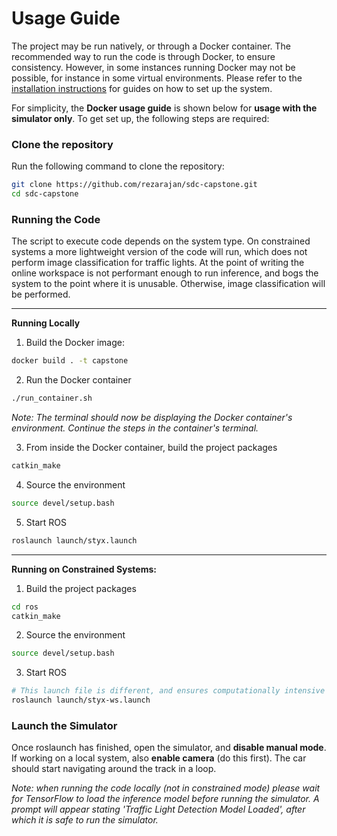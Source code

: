# Usage Guide

The project may be run natively, or through a Docker container. The recommended way to run the code is through Docker, to ensure consistency. However, in some instances running Docker may not be possible, for instance in some virtual environments. Please refer to the [installation instructions](./Installation.md) for guides on how to set up the system.

For simplicity, the **Docker usage guide** is shown below for **usage with the simulator only**. To get set up, the following steps are required:

### Clone the repository

Run the following command to clone the repository:
```sh 
git clone https://github.com/rezarajan/sdc-capstone.git
cd sdc-capstone
```
### Running the Code

The script to execute code depends on the system type. On constrained systems a more lightweight version of the code will run, which does not perform image classification for traffic lights. At the point of writing the online workspace is not performant enough to run inference, and bogs the system to the point where it is unusable. Otherwise, image classification will be performed.

---

**Running Locally**

1. Build the Docker image:
```sh
docker build . -t capstone
```
2. Run the Docker container
```sh
./run_container.sh
```
*Note: The terminal should now be displaying the Docker container's environment. Continue the steps in the container's terminal.*

3. From inside the Docker container, build the project packages
```sh
catkin_make
```
4. Source the environment
```sh
source devel/setup.bash
```
5. Start ROS
```sh
roslaunch launch/styx.launch
```

---

**Running on Constrained Systems:**

1. Build the project packages
```sh
cd ros
catkin_make
```
2. Source the environment
```sh
source devel/setup.bash
```
3. Start ROS
```sh
# This launch file is different, and ensures computationally intensive tasks are suppressed
roslaunch launch/styx-ws.launch
```

### Launch the Simulator
Once roslaunch has finished, open the simulator, and **disable manual mode**. If working on a local system, also **enable camera** (do this first). The car should start navigating around the track in a loop. 

*Note: when running the code locally (not in constrained mode) please wait for TensorFlow to load the inference model before running the simulator. A prompt will appear stating 'Traffic Light Detection Model Loaded', after which it is safe to run the simulator.*